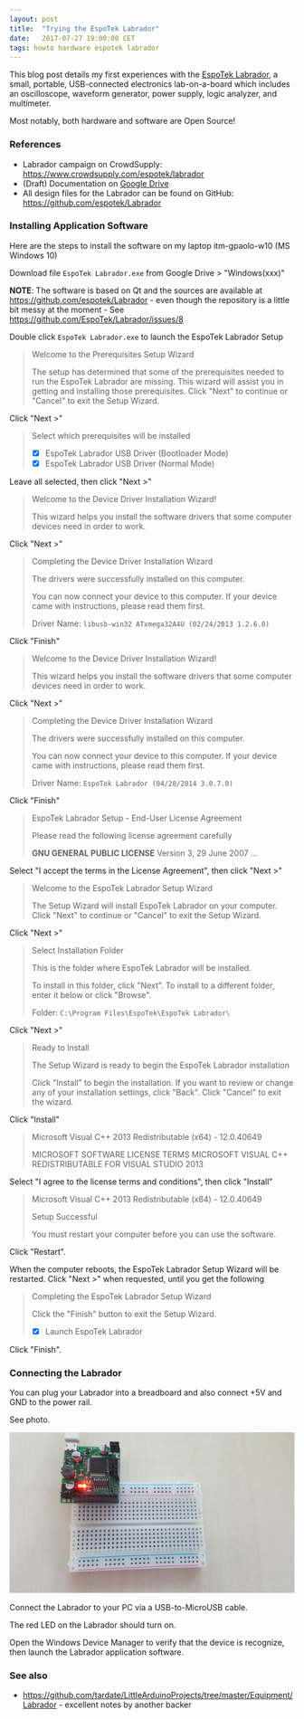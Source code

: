 ```yaml
---
layout: post
title:  "Trying the EspoTek Labrador"
date:   2017-07-27 19:00:00 CET
tags: howto hardware espotek labrador
---
```

<!-- markdown-link-check-disable -->

This blog post details my first experiences with the [EspoTek Labrador](https://www.crowdsupply.com/espotek/labrador), a small, portable, USB-connected electronics lab-on-a-board which includes an oscilloscope, waveform generator, power supply, logic analyzer, and multimeter.

Most notably, both hardware and software are Open Source!

### References

* Labrador campaign on CrowdSupply: <https://www.crowdsupply.com/espotek/labrador>
* (Draft) Documentation on [Google Drive](https://drive.google.com/drive/u/1/folders/0B7U0ulRLHf8cRVBkeFc2SHpUOGs)
* All design files for the Labrador can be found on GitHub: <https://github.com/espotek/Labrador>

### Installing Application Software

Here are the steps to install the software on my laptop itm-gpaolo-w10 (MS Windows 10)

Download file `EspoTek Labrador.exe` from Google Drive > "Windows(xxx)"

**NOTE**: The software is based on Qt and the sources are available at <https://github.com/espotek/Labrador> - even though the repository is a little bit messy at the moment - See <https://github.com/EspoTek/Labrador/issues/8>

Double click `EspoTek Labrador.exe` to launch the EspoTek Labrador Setup

> Welcome to the Prerequisites Setup Wizard
>
> The setup has determined that some of the prerequisites needed to run the EspoTek Labrador are missing.
> This wizard will assist you in getting and installing those prerequisites.
> Click "Next" to continue or "Cancel" to exit the Setup Wizard.

Click "Next >"

> Select which prerequisites will be installed
> * [x] EspoTek Labrador USB Driver (Bootloader Mode)
> * [x] EspoTek Labrador USB Driver (Normal Mode)

Leave all selected, then click "Next >"

> Welcome to the Device Driver Installation Wizard!
>
> This wizard helps you install the software drivers that some
> computer devices need in order to work.

Click "Next >"

> Completing the Device Driver Installation Wizard
>
> The drivers were successfully installed on this computer.
>
> You can now connect your device to this computer.
> If your device came with instructions, please read them first.
>
> Driver Name: `libusb-win32 ATxmega32A4U (02/24/2013 1.2.6.0)`

Click "Finish"

> Welcome to the Device Driver Installation Wizard!
>
> This wizard helps you install the software drivers that some
> computer devices need in order to work.

Click "Next >"

> Completing the Device Driver Installation Wizard
>
> The drivers were successfully installed on this computer.
>
> You can now connect your device to this computer.
> If your device came with instructions, please read them first.
>
> Driver Name: `EspoTek Labrador (04/28/2014 3.0.7.0)`

Click "Finish"

> EspoTek Labrador Setup - End-User License Agreement
>
> Please read the following license agreement carefully
>
> **GNU GENERAL PUBLIC LICENSE**
> Version 3, 29 June 2007
> ...

Select "I accept the terms in the License Agreement", then click "Next >"

> Welcome to the EspoTek Labrador Setup Wizard
>
> The Setup Wizard will install EspoTek Labrador on your computer.
> Click "Next" to continue or "Cancel" to exit the Setup Wizard.

Click "Next >"

> Select Installation Folder
>
> This is the folder where EspoTek Labrador will be installed.
>
> To install in this folder, click "Next".
> To install to a different folder, enter it below or click "Browse".
>
> Folder: `C:\Program Files\EspoTek\EspoTek Labrador\`

Click "Next >"

> Ready to Install
>
> The Setup Wizard is ready to begin the EspoTek Labrador installation
>
> Click "Install" to begin the installation.
> If you want to review or change any of your installation settings, click "Back".
> Click "Cancel" to exit the wizard.

Click "Install"

> Microsoft Visual C++ 2013 Redistributable (x64) - 12.0.40649
>
> MICROSOFT SOFTWARE LICENSE TERMS
> MICROSOFT VISUAL C++ REDISTRIBUTABLE FOR VISUAL STUDIO 2013

Select "I agree to the license terms and conditions", then click "Install"

> Microsoft Visual C++ 2013 Redistributable (x64) - 12.0.40649
>
> Setup Successful
>
> You must restart your computer before you can use the software.

Click "Restart".

When the computer reboots, the EspoTek Labrador Setup Wizard will be restarted.
Click "Next >" when requested, until you get the following

> Completing the EspoTek Labrador Setup Wizard
>
> Click the "Finish" button to exit the Setup Wizard.
>
> * [x] Launch EspoTek Labrador

Click "Finish".

### Connecting the Labrador

You can plug your Labrador into a breadboard and also connect +5V and GND to the power rail.

See photo.

![Plugging the Labrador on a breadboard](/assets/imgs/2017-07-27-trying-espotek-labrador.md/2017-07-27_17.53.23.jpg)

Connect the Labrador to your PC via a USB-to-MicroUSB cable.

The red LED on the Labrador should turn on.

Open the Windows Device Manager to verify that the device is recognize, then launch the Labrador application software.

### See also

* <https://github.com/tardate/LittleArduinoProjects/tree/master/Equipment/Labrador> - excellent notes by another backer

<!-- markdown-link-check-enable -->
<!-- EOF -->
